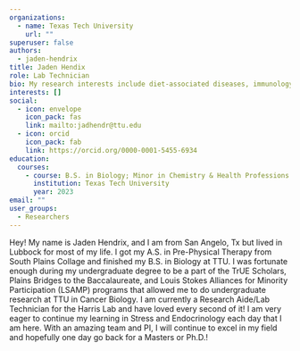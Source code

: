 ```yaml
---
organizations:
  - name: Texas Tech University
    url: ""
superuser: false
authors:
  - jaden-hendrix
title: Jaden Hendix
role: Lab Technician
bio: My research interests include diet-associated diseases, immunology, and endocrinology
interests: []
social:
  - icon: envelope
    icon_pack: fas
    link: mailto:jadhendr@ttu.edu
  - icon: orcid
    icon_pack: fab
    link: https://orcid.org/0000-0001-5455-6934
education:
  courses:
    - course: B.S. in Biology; Minor in Chemistry & Health Professions
      institution: Texas Tech University
      year: 2023
email: ""
user_groups:
  - Researchers
---
```

Hey! My name is Jaden Hendrix, and I am from San Angelo, Tx but lived in Lubbock for most of my life. I got my A.S. in Pre-Physical Therapy from South Plains Collage and finished my B.S. in Biology at TTU. I was fortunate enough during my undergraduate degree to be a part of the TrUE Scholars, Plains Bridges to the Baccalaureate, and Louis Stokes Alliances for Minority Participation (LSAMP) programs that allowed me to do undergraduate research at TTU in Cancer Biology. I am currently a Research Aide/Lab Technician for the Harris Lab and have loved every second of it! I am very eager to continue my learning in Stress and Endocrinology each day that I am here. With an amazing team and PI, I will continue to excel in my field and hopefully one day go back for a Masters or Ph.D.!
